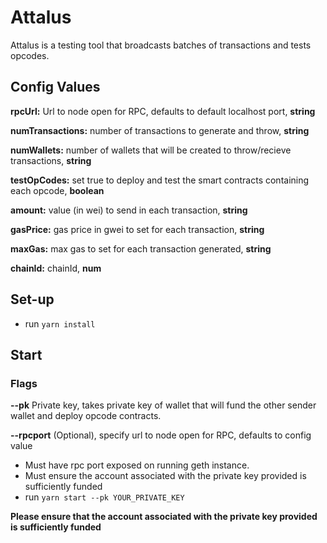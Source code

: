 # Attalus

Attalus is a testing tool that broadcasts batches of transactions and tests opcodes.

## Config Values

   **rpcUrl:** Url to node open for RPC, defaults to default localhost port, **string**

   **numTransactions:** number of transactions to generate and throw, **string**

   **numWallets:** number of wallets that will be created to throw/recieve transactions, **string**

   **testOpCodes:**    set true to deploy and test the smart contracts containing each opcode, **boolean**

   **amount:** value (in wei) to send in each transaction, **string**    

   **gasPrice:** gas price in gwei to set for each transaction, **string**
   
   **maxGas:** max gas to set for each transaction generated, **string**

   **chainId:** chainId, **num**
## Set-up
* run `yarn install`

## Start

### Flags
**--pk** Private key, takes private key of wallet that will fund the other sender wallet and deploy opcode contracts.

**--rpcport** (Optional), specify url to node open for RPC, defaults to config value

* Must have rpc port exposed on running geth instance.
* Must ensure the account associated with the private key provided is sufficiently funded
* run `yarn start --pk YOUR_PRIVATE_KEY`

**Please ensure that the account associated with the private key provided is sufficiently funded**

